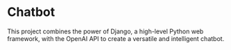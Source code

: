 # Chatbot

This project combines the power of Django, a high-level Python web framework, with the OpenAI API to create a versatile and intelligent chatbot.
